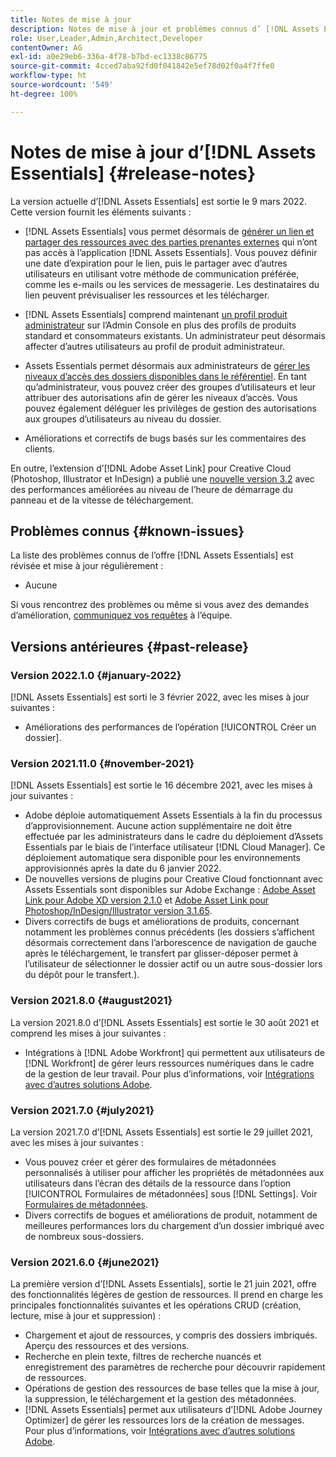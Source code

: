 ```yaml
---
title: Notes de mise à jour
description: Notes de mise à jour et problèmes connus d’ [!DNL Assets Essentials]
role: User,Leader,Admin,Architect,Developer
contentOwner: AG
exl-id: a0e29eb6-336a-4f78-b7bd-ec1338c86775
source-git-commit: 4cced7aba92fd0f041842e5ef78d02f0a4f7ffe0
workflow-type: ht
source-wordcount: '549'
ht-degree: 100%

---
```


# Notes de mise à jour d’[!DNL Assets Essentials] {#release-notes}

La version actuelle d’[!DNL Assets Essentials] est sortie le 9 mars 2022. Cette version fournit les éléments suivants :

* [!DNL Assets Essentials] vous permet désormais de [générer un lien et partager des ressources avec des parties prenantes externes](share-links-for-assets.md) qui n’ont pas accès à l’application [!DNL Assets Essentials]. Vous pouvez définir une date d’expiration pour le lien, puis le partager avec d’autres utilisateurs en utilisant votre méthode de communication préférée, comme les e-mails ou les services de messagerie. Les destinataires du lien peuvent prévisualiser les ressources et les télécharger.

* [!DNL Assets Essentials] comprend maintenant [un profil produit administrateur](deploy-administer.md#add-users-to-essentials) sur l’Admin Console en plus des profils de produits standard et consommateurs existants. Un administrateur peut désormais affecter d’autres utilisateurs au profil de produit administrateur.

* Assets Essentials permet désormais aux administrateurs de [gérer les niveaux d’accès des dossiers disponibles dans le référentiel](manage-permissions.md). En tant qu’administrateur, vous pouvez créer des groupes d’utilisateurs et leur attribuer des autorisations afin de gérer les niveaux d’accès. Vous pouvez également déléguer les privilèges de gestion des autorisations aux groupes d’utilisateurs au niveau du dossier.

* Améliorations et correctifs de bugs basés sur les commentaires des clients.

En outre, l’extension d’[!DNL Adobe Asset Link] pour Creative Cloud (Photoshop, Illustrator et InDesign) a publié une [nouvelle version 3.2](https://exchange.adobe.com/creativecloud.details.106875.adobe-asset-link-cep.html) avec des performances améliorées au niveau de l’heure de démarrage du panneau et de la vitesse de téléchargement.


## Problèmes connus {#known-issues}

La liste des problèmes connus de l’offre [!DNL Assets Essentials] est révisée et mise à jour régulièrement :

* Aucune

Si vous rencontrez des problèmes ou même si vous avez des demandes d’amélioration, [communiquez vos requêtes](#provide-feedback) à l’équipe.

## Versions antérieures {#past-release}

### Version 2022.1.0 {#january-2022}

[!DNL Assets Essentials] est sorti le 3 février 2022, avec les mises à jour suivantes :

* Améliorations des performances de l’opération [!UICONTROL Créer un dossier]. <!-- CQ-4338818 -->

### Version 2021.11.0 {#november-2021}

[!DNL Assets Essentials] est sortie le 16 décembre 2021, avec les mises à jour suivantes :

* Adobe déploie automatiquement Assets Essentials à la fin du processus dʼapprovisionnement. Aucune action supplémentaire ne doit être effectuée par les administrateurs dans le cadre du déploiement dʼAssets Essentials par le biais de lʼinterface utilisateur [!DNL Cloud Manager]. Ce déploiement automatique sera disponible pour les environnements approvisionnés après la date du 6 janvier 2022.
* De nouvelles versions de plugins pour Creative Cloud fonctionnant avec Assets Essentials sont disponibles sur Adobe Exchange : [Adobe Asset Link pour Adobe XD version 2.1.0](https://exchange.adobe.com/creativecloud/plugindetails.html/app/cc/61d229b9) et [Adobe Asset Link pour Photoshop/InDesign/Illustrator version 3.1.65](https://exchange.adobe.com/creativecloud.details.106875.adobe-asset-link-cep.html).
* Divers correctifs de bugs et améliorations de produits, concernant notamment les problèmes connus précédents (les dossiers s’affichent désormais correctement dans l’arborescence de navigation de gauche après le téléchargement<!-- CQ-4337638 -->, le transfert par glisser-déposer permet à l’utilisateur de sélectionner le dossier actif ou un autre sous-dossier lors du dépôt pour le transfert.<!-- CQ-4327753 -->).

### Version 2021.8.0 {#august2021}

La version 2021.8.0 d’[!DNL Assets Essentials] est sortie le 30 août 2021 et comprend les mises à jour suivantes :

* Intégrations à [!DNL Adobe Workfront] qui permettent aux utilisateurs de [!DNL Workfront] de gérer leurs ressources numériques dans le cadre de la gestion de leur travail. Pour plus d’informations, voir [Intégrations avec d’autres solutions Adobe](/help/integration.md).

### Version 2021.7.0 {#july2021}

La version 2021.7.0 d’[!DNL Assets Essentials] est sortie le 29 juillet 2021, avec les mises à jour suivantes :

* Vous pouvez créer et gérer des formulaires de métadonnées personnalisés à utiliser pour afficher les propriétés de métadonnées aux utilisateurs dans l’écran des détails de la ressource dans l’option [!UICONTROL Formulaires de métadonnées] sous [!DNL Settings]. Voir [Formulaires de métadonnées](metadata.md#metadata-forms).
* Divers correctifs de bogues et améliorations de produit, notamment de meilleures performances lors du chargement d’un dossier imbriqué avec de nombreux sous-dossiers.

### Version 2021.6.0 {#june2021}

La première version d’[!DNL Assets Essentials], sortie le 21 juin 2021, offre des fonctionnalités légères de gestion de ressources. Il prend en charge les principales fonctionnalités suivantes et les opérations CRUD (création, lecture, mise à jour et suppression) :

* Chargement et ajout de ressources, y compris des dossiers imbriqués. Aperçu des ressources et des versions.
* Recherche en plein texte, filtres de recherche nuancés et enregistrement des paramètres de recherche pour découvrir rapidement de ressources.
* Opérations de gestion des ressources de base telles que la mise à jour, la suppression, le téléchargement et la gestion des métadonnées.
* [!DNL Assets Essentials] permet aux utilisateurs d’[!DNL Adobe Journey Optimizer] de gérer les ressources lors de la création de messages. Pour plus d’informations, voir [Intégrations avec d’autres solutions Adobe](/help/integration.md).
